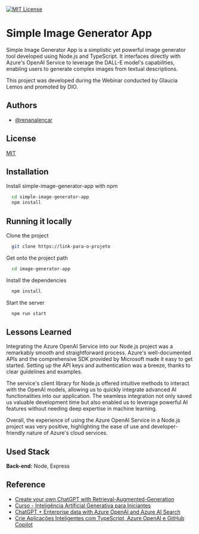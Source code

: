 [![MIT License](https://img.shields.io/badge/License-MIT-green.svg)](https://choosealicense.com/licenses/mit/)

# Simple Image Generator App

Simple Image Generator App is a simplistic yet powerful image generator tool developed using Node.js and TypeScript. It interfaces directly with Azure's OpenAI Service to leverage the DALL-E model's capabilities, enabling users to generate complex images from textual descriptions.

This project was developed during the Webinar conducted by Glaucia Lemos and promoted by DIO.
## Authors

- [@renanalencar](https://www.github.com/renanalencar)


## License

[MIT](https://choosealicense.com/licenses/mit/)


## Installation

Install simple-image-generator-app with npm

```bash
  cd simple-image-generator-app
  npm install
```
    
## Running it locally

Clone the project

```bash
  git clone https://link-para-o-projeto
```

Get onto the project path

```bash
  cd image-generator-app
```

Install the dependencies

```bash
  npm install
```

Start the server

```bash
  npm run start
```


## Lessons Learned

Integrating the Azure OpenAI Service into our Node.js project was a remarkably smooth and straightforward process. Azure's well-documented APIs and the comprehensive SDK provided by Microsoft made it easy to get started. Setting up the API keys and authentication was a breeze, thanks to clear guidelines and examples. 

The service's client library for Node.js offered intuitive methods to interact with the OpenAI models, allowing us to quickly integrate advanced AI functionalities into our application. The seamless integration not only saved us valuable development time but also enabled us to leverage powerful AI features without needing deep expertise in machine learning. 

Overall, the experience of using the Azure OpenAI Service in a Node.js project was very positive, highlighting the ease of use and developer-friendly nature of Azure's cloud services.
## Used Stack

**Back-end:** Node, Express


## Reference

 - [Create your own ChatGPT with Retrieval-Augmented-Generation](https://aka.ms/ws/openai-rag)
 - [Curso - Inteligência Artificial Generativa para Iniciantes](https://microsoft.github.io/generative-ai-for-beginners/#/translations/pt-br/)
 - [ChatGPT + Enterprise data with Azure OpenAI and Azure AI Search](https://github.com/Azure-Samples/azure-search-openai-javascript)
 - [Crie Aplicações Inteligentes com TypeScript, Azure OpenAI e GitHub Copilot](https://www.youtube.com/live/t5OFk0YmIwE?si=KJo-EB5FI3uvwpl0)
